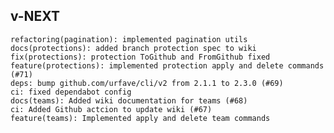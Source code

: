 ## v-NEXT
    refactoring(pagination): implemented pagination utils
    docs(protections): added branch protection spec to wiki
    fix(protections): protection ToGithub and FromGithub fixed
    feature(protections): implemented protection apply and delete commands (#71)
    deps: bump github.com/urfave/cli/v2 from 2.1.1 to 2.3.0 (#69)
    ci: fixed dependabot config
    docs(teams): Added wiki documentation for teams (#68)
    ci: Added Github actcion to update wiki (#67)
    feature(teams): Implemented apply and delete team commands
